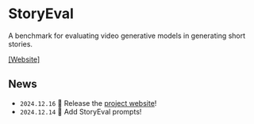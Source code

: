 # StoryEval
A benchmark for evaluating video generative models in generating short stories.

[[Website]](https://ypwang61.github.io/project/StoryEval/index.html) 


## News
 * `2024.12.16`  🚀 Release the [project website](https://ypwang61.github.io/project/StoryEval/index.html)!
 * `2024.12.14`  🚀 Add StoryEval prompts!
